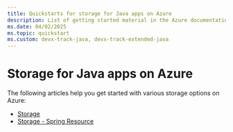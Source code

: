 ```yaml
---
title: Quickstarts for storage for Java apps on Azure
description: List of getting started material in the Azure documentation for storage for Java apps.
ms.date: 04/02/2025
ms.topic: quickstart
ms.custom: devx-track-java, devx-track-extended-java
---
```


# Storage for Java apps on Azure

The following articles help you get started with various storage options on Azure:

- [Storage](/azure/storage/blobs/storage-quickstart-blobs-java)
- [Storage - Spring Resource](../spring-framework/configure-spring-boot-starter-java-app-with-azure-storage.md)
